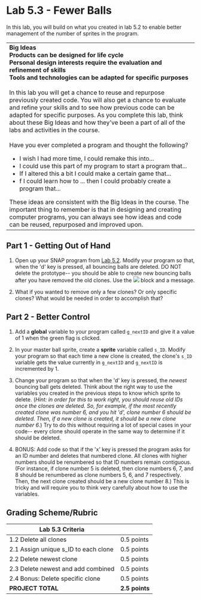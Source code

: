 # Lab 5.3 - Fewer Balls
In this lab, you will build on what you created in lab 5.2 to enable better management of the number of sprites in the program.

<table>
<tr> 
<td>  
<strong>Big Ideas<br>
Products can be designed for life cycle<br>
Personal design interests require the evaluation and refinement of skills<br>
Tools and technologies can be adapted for specific purposes</strong></br><br>
In this lab you will get a chance to reuse and repurpose previously created code. You will also get a chance to evaluate and refine your skills and to see how previous code can be adapted for specific purposes. As you complete this lab, think about these Big Ideas and how they’ve been a part of all of the labs and activities in the course.<br><br>
Have you ever completed a program and thought the following?<br>
  <ul>
    <li>I wish I had more time, I could remake this into...</li>
 <li>I could use this part of my program to start a program that...</li>
 <li>If I altered this a bit I could make a certain game that...</li>
 <li>f I could learn how to ... then I could probably create a program that...</li>
  </ul>
These ideas are consistent with the Big Ideas in the course. The important thing to remember is that in designing and creating computer programs, you can always see how ideas and code can be reused, repurposed and improved upon.
</td>
</tr>
</table>





## Part 1 - Getting Out of Hand
1. Open up your SNAP program from [Lab 5.2](lab_52.md).  Modify your program so that, when the 'd' key is pressed, all bouncing balls are deleted.  DO NOT delete the prototype-- you should be able to create new bouncing balls after you have removed the old clones.  Use the ![](deleteThisClone.png) block and a message.

2. What if you wanted to remove only a few clones?  Or only specific clones?  What would be needed in order to accomplish that?


## Part 2 - Better Control
1. Add a **global** variable to your program called `g_nextID` and give it a value of 1 when the green flag is clicked.

2. In your master ball sprite, create a **sprite** variable called `s_ID`.  Modify your program so that each time a new clone is created, the clone's `s_ID` variable gets the value currently in `g_nextID` and `g_nextID` is incremented by 1.

3. Change your program so that when the 'd' key is pressed, the _newest_ bouncing ball gets deleted.  Think about the right way to use the variables you created in the previous steps to know which sprite to delete.  (_Hint: in order for this to work right, you should reuse old IDs once the clones are deleted.  So, for example, if the most recently created clone was number 6, and you hit 'd', clone number 6 should be deleted.  Then, if a new clone is created, it should be a new clone number 6._)  Try to do this without requiring a lot of special cases in your code-- every clone should operate in the same way to determine if it should be deleted.

4. BONUS: Add code so that if the 'x' key is pressed the program asks for an ID number and deletes that numbered clone.  All clones with higher numbers should be renumbered so that ID numbers remain contiguous.  (For instance, if clone number 5 is deleted, then clone numbers 6, 7, and 8 should be renumbered as clone numbers 5, 6, and 7 respectively.  Then, the next clone created should be a new clone number 8.)  This is tricky and will require you to think very carefully about how to use the variables.

## Grading Scheme/Rubric

| **Lab 5.3 Criteria**                               |                |
| -------------------------------------------------- | -------------- |
| 1.2 Delete all clones                              | 0.5 points     |
| 2.1 Assign unique s_ID to each clone               | 0.5 points     |
| 2.2 Delete newest clone                            | 0.5 points     |
| 2.3 Delete newest and add combined                 | 0.5 points     |
| 2.4 Bonus: Delete specific clone                   | 0.5 points     |
| **PROJECT TOTAL**                                  | **2.5 points** |
